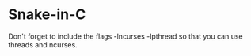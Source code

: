# Snake-in-C
Don't forget to include the flags -lncurses -lpthread so that you can use threads and ncurses.
